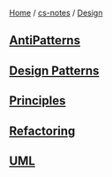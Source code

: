 [Home](https://mengxianbin.github.io) /
[cs-notes](https://mengxianbin.github.io/cs-notes/content) /
[Design](https://mengxianbin.github.io/cs-notes/content/Design)

## [AntiPatterns](https://mengxianbin.github.io/cs-notes/content/Design/AntiPatterns/)

## [Design Patterns](https://mengxianbin.github.io/cs-notes/content/Design/Design%20Patterns/)

## [Principles](https://mengxianbin.github.io/cs-notes/content/Design/Principles/)

## [Refactoring](https://mengxianbin.github.io/cs-notes/content/Design/Refactoring/)

## [UML](https://mengxianbin.github.io/cs-notes/content/Design/UML/)
